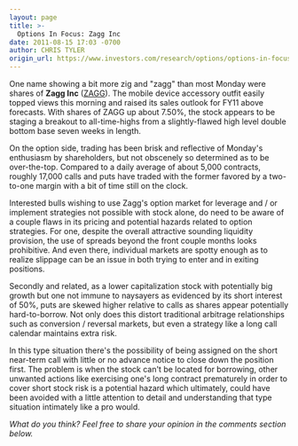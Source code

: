 ```yaml
---
layout: page
title: >-
  Options In Focus: Zagg Inc
date: 2011-08-15 17:03 -0700
author: CHRIS TYLER
origin_url: https://www.investors.com/research/options/options-in-focus-zagg-inc/
---
```






One name showing a bit more zig and "zagg" than most Monday were shares of **Zagg Inc**  ([ZAGG](https://research.investors.com/quote.aspx?symbol=ZAGG)). The mobile device accessory outfit easily topped views this morning and raised its sales outlook for FY11 above forecasts. With shares of ZAGG up about 7.50%, the stock appears to be staging a breakout to all-time-highs from a slightly-flawed high level double bottom base seven weeks in length. 

  

On the option side, trading has been brisk and reflective of Monday's enthusiasm by shareholders, but not obscenely so determined as to be over-the-top. Compared to a daily average of about 5,000 contracts, roughly 17,000 calls and puts have traded with the former favored by a two-to-one margin with a bit of time still on the clock. 

  

Interested bulls wishing to use Zagg's option market for leverage and / or implement strategies not possible with stock alone, do need to be aware of a couple flaws in its pricing and potential hazards related to option strategies. For one, despite the overall attractive sounding liquidity provision, the use of spreads beyond the front couple months looks prohibitive. And even there, individual markets are spotty enough as to realize slippage can be an issue in both trying to enter and in exiting positions. 

  

Secondly and related, as a lower capitalization stock with potentially big growth but one not immune to naysayers as evidenced by its short interest of 50%, puts are skewed higher relative to calls as shares appear potentially hard-to-borrow. Not only does this distort traditional arbitrage relationships such as conversion / reversal markets, but even a strategy like a long call calendar maintains extra risk. 

  

In this type situation there's the possibility of being assigned on the short near-term call with little or no advance notice to close down the position first. The problem is when the stock can't be located for borrowing, other unwanted actions like exercising one's long contract prematurely in order to cover short stock risk is a potential hazard which ultimately, could have been avoided with a little attention to detail and understanding that type situation intimately like a pro would.

  

*What do you think? Feel free to share your opinion in the comments section below.*




